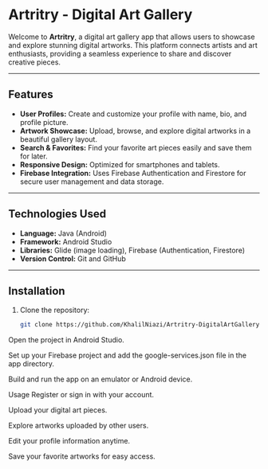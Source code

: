 # Artritry - Digital Art Gallery

Welcome to **Artritry**, a digital art gallery app that allows users to showcase and explore stunning digital artworks. This platform connects artists and art enthusiasts, providing a seamless experience to share and discover creative pieces.

---

## Features

- **User Profiles:** Create and customize your profile with name, bio, and profile picture.
- **Artwork Showcase:** Upload, browse, and explore digital artworks in a beautiful gallery layout.
- **Search & Favorites:** Find your favorite art pieces easily and save them for later.
- **Responsive Design:** Optimized for smartphones and tablets.
- **Firebase Integration:** Uses Firebase Authentication and Firestore for secure user management and data storage.

---

## Technologies Used

- **Language:** Java (Android)
- **Framework:** Android Studio
- **Libraries:** Glide (image loading), Firebase (Authentication, Firestore)
- **Version Control:** Git and GitHub

---

## Installation

1. Clone the repository:

   ```bash
   git clone https://github.com/KhalilNiazi/Artritry-DigitalArtGallery.git
Open the project in Android Studio.

Set up your Firebase project and add the google-services.json file in the app directory.

Build and run the app on an emulator or Android device.

Usage
Register or sign in with your account.

Upload your digital art pieces.

Explore artworks uploaded by other users.

Edit your profile information anytime.

Save your favorite artworks for easy access.
